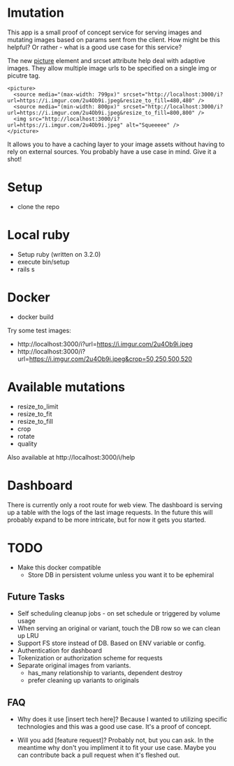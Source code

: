 # Imutation

This app is a small proof of concept service for serving images and mutating images based on params sent from the client. How might be this helpful? Or rather - what is a good use case for this service?

The new [picture](https://developer.mozilla.org/en-US/docs/Web/HTML/Element/picture) element and srcset attribute help deal with adaptive images.  They allow multiple image urls to be specified on a single img or picutre tag.
```
<picture>
  <source media="(max-width: 799px)" srcset="http://localhost:3000/i?url=https://i.imgur.com/2u4Ob9i.jpeg&resize_to_fill=480,480" />
  <source media="(min-width: 800px)" srcset="http://localhost:3000/i?url=https://i.imgur.com/2u4Ob9i.jpeg&resize_to_fill=800,800" />
  <img src="http://localhost:3000/i?url=https://i.imgur.com/2u4Ob9i.jpeg" alt="Squeeeee" />
</picture>
```

It allows you to have a caching layer to your image assets without having to rely on external sources. You probably have a use case in mind. Give it a shot!

# Setup
- clone the repo

# Local ruby
- Setup ruby (written on 3.2.0)
- execute bin/setup
- rails s

# Docker
- docker build

Try some test images:
- http://localhost:3000/i?url=https://i.imgur.com/2u4Ob9i.jpeg
- http://localhost:3000/i?url=https://i.imgur.com/2u4Ob9i.jpeg&crop=50,250,500,520

# Available mutations
- resize_to_limit
- resize_to_fit
- resize_to_fill
- crop
- rotate
- quality

Also available at http://localhost:3000/i/help

# Dashboard
There is currently only a root route for web view. The dashboard is serving up a table with the logs of the last image requests. In the future this will probably expand
to be more intricate, but for now it gets you started.

# TODO
* Make this docker compatible
  * Store DB in persistent volume unless you want it to be ephemiral

## Future Tasks
* Self scheduling cleanup jobs - on set schedule or triggered by volume usage
* When serving an original or variant, touch the DB row so we can clean up LRU
* Support FS store instead of DB. Based on ENV variable or config.
* Authentication for dashboard
* Tokenization or authorization scheme for requests
* Separate original images from variants.
  * has_many relationship to variants, dependent destroy
  * prefer cleaning up variants to originals

## FAQ
* Why does it use [insert tech here]? Because I wanted to utilizing specific technologies and this was a good use case. It's a proof of concept.

* Will you add [feature request]? Probably not, but you can ask. In the meantime why don't you impliment it to fit your use case. Maybe you can
contribute back a pull request when it's fleshed out.
